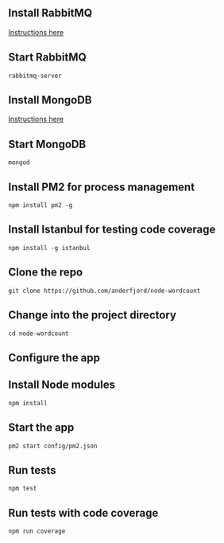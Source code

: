 
## Install RabbitMQ
[Instructions here](http://www.rabbitmq.com/download.html)

## Start RabbitMQ
`rabbitmq-server`

## Install MongoDB
[Instructions here](https://docs.mongodb.org/manual/installation/)

## Start MongoDB
`mongod`

## Install PM2 for process management
`npm install pm2 -g`

## Install Istanbul for testing code coverage
`npm install -g istanbul`

## Clone the repo
`git clone https://github.com/anderfjord/node-wordcount`

## Change into the project directory
`cd node-wordcount`

## Configure the app

## Install Node modules
`npm install`

## Start the app
`pm2 start config/pm2.json`

## Run tests
`npm test`

## Run tests with code coverage
`npm run coverage`